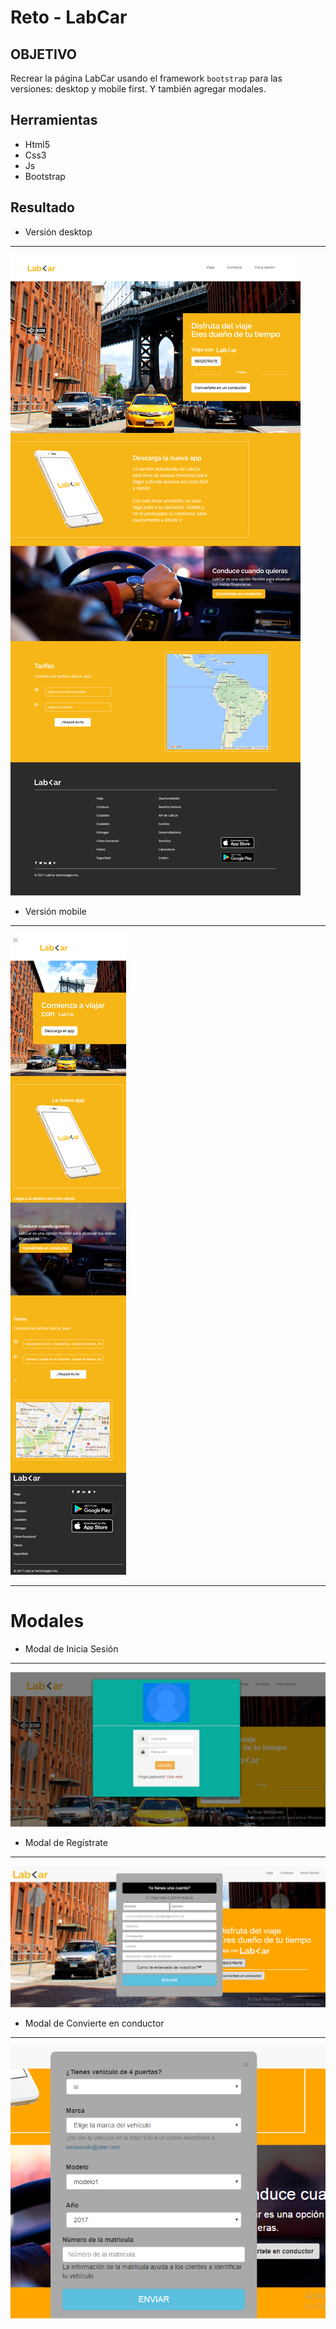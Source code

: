 # Reto - LabCar
## OBJETIVO
Recrear la página LabCar usando el  framework `bootstrap` para las versiones: desktop y mobile first. Y también agregar modales.
## Herramientas
* Html5
* Css3
* Js
* Bootstrap

## Resultado
* Versión desktop
***
![modelo desktop](assets/images/version-desktop.png)

* Versión mobile
***
![modelo desktop](assets/images/version-mobile.png)
***
# Modales
* Modal de Inicia Sesión
***
![modelo desktop](assets/images/modal-iniciar-sesion.png)

* Modal de Regístrate
***
![modelo desktop](assets/images/modal-registrate.png)

* Modal de Convierte en conductor
***
![modelo desktop](assets/images/modal-conductor.png)

